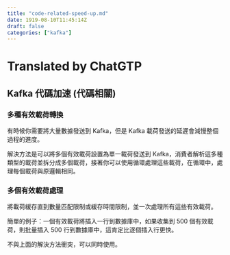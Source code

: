 ```yaml
---
title: "code-related-speed-up.md"
date: 1919-08-10T11:45:14Z
draft: false
categories: ["kafka"]
---
```




# Translated by ChatGTP

## Kafka 代碼加速 (代碼相關)

### 多種有效載荷轉換

有時候你需要將大量數據發送到 Kafka，但是 Kafka 載荷發送的延遲會減慢整個過程的進度。

解決方法是可以將多個有效載荷設置為單一載荷發送到 Kafka，消費者解析這多種類型的載荷並拆分成多個載荷，接著你可以使用循環處理這些載荷，在循環中，處理每個載荷與原邏輯相同。

### 多個有效載荷處理

將載荷緩存直到數量匹配限制或緩存時間限制，並一次處理所有這些有效載荷。

簡單的例子：一個有效載荷將插入一行到數據庫中，如果收集到 500 個有效載荷，則批量插入 500 行到數據庫中，這肯定比逐個插入行更快。

不與上面的解決方法衝突，可以同時使用。